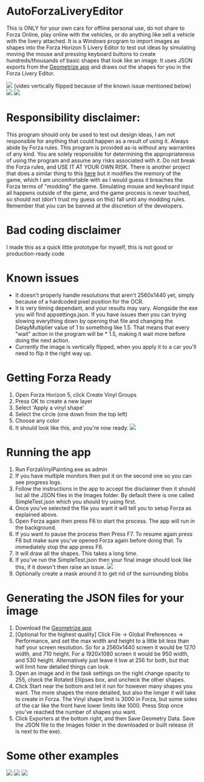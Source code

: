 # AutoForzaLiveryEditor
This is ONLY for your own cars for offline personal use, do not share to Forza Online, play online with the vehicles, or do anything like sell a vehicle with the livery attached.
It is a Windows program to import images as shapes into the Forza Horizon 5 Livery Editor to test out ideas by simulating moving the mouse and pressing keyboard buttons to create hundreds/thousands of basic shapes that look like an image. It uses JSON exports from the [Geometrize app](https://www.geometrize.co.uk/) and draws out the shapes for you in the Forza Livery Editor.

![](./Readme/Sot.jpg)
(video vertically flipped because of the known issue mentioned below)
![](./Readme/FastGif.gif)
![](./Readme/Ron.jpg)

# Responsibility disclaimer:
This program should only be used to test out design ideas, I am not responsible for anything that could happen as a result of using it. Always abide by Forza rules.
This program is provided as-is without any warranties of any kind. You are solely responsible for determining the appropriateness of using the program and assume any risks associated with it. Do not break the Forza rules, and USE IT AT YOUR OWN RISK.
There is another project that does a similar thing to this [here](https://github.com/forza-painter/forza-painter) but it modifies the memory of the game, which I am uncomfortable with as I would guess it breaches the Forza terms of "modding" the game. Simulating mouse and keyboard input all happens outside of the game, and the game process is never touched, so should not (don't trust my guess on this) fall until any modding rules. Remember that you can be banned at the discretion of the developers.

# Bad coding disclaimer
I made this as a quick little prototype for myself, this is not good or production-ready code

# Known issues
- It doesn't properly handle resolutions that aren't 2560x1440 yet, simply because of a hardcoded pixel position for the OCR.
- It is very timing dependant, and your results may vary. Alongside the exe you will find appsettings.json. If you have issues then you can trying slowing everything down by opening that file and changing the DelayMultiplier value of 1 to something like 1.5. That means that every "wait" action in the program will be * 1.5, making it wait more before doing the next action.
- Currently the image is vertically flipped, when you apply it to a car you'll need to flip it the right way up.

# Getting Forza Ready
1) Open Forza Horizon 5, click Create Vinyl Groups
2) Press OK to create a new layer
3) Select 'Apply a vinyl shape'
4) Select the circle (one down from the top left)
5) Choose any color
6) It should look like this, and you're now ready.
![](./Readme/StartState.jpg)

# Running the app
1) Run ForzaVinylPainting.exe as admin
2) If you have multiple monitors then put it on the second one so you can see progress logs.
3) Follow the instructions in the app to accept the disclaimer then it should list all the JSON files in the Images folder. By default there is one called SimpleTest.json which you should try using first.
4) Once you've selected the file you want it will tell you to setup Forza as explained above.
5) Open Forza again then press F6 to start the process. The app will run in the background. 
6) If you want to pause the process then Press F7. To resume again press F6 but make sure you've opened Forza again before doing that. To immediately stop the app press F8.
7) It will draw all the shapes. This takes a long time.
8) If you've run the SimpleTest.json then your final image should look like this, if it doesn't then raise an issue.
![](/Readme/SimpleTestDone.jpg)
9) Optionally create a mask around it to get rid of the surrounding blobs

# Generating the JSON files for your image
1) Download the [Geometrize app](https://www.geometrize.co.uk/) 
2) [Optional for the highest quality] Click File -> Global Preferences -> Performance, and set the max width and height to a little bit less than half your screen resolution. So for a 2560x1440 screen it would be 1270 width, and 710 height. For a 1920x1080 screen it would be 950 width, and 530 height. Alternatively just leave it low at 256 for both, but that will limit how detailed things can look
3) Open an image and in the task settings on the right change opacity to 255, check the Rotated Ellipses box, and uncheck the other shapes.
4) Click Start near the bottom and let it run for however many shapes you want. The more shapes the more detailed, but also the longer it will take to create in Forza. The Vinyl shape limit is 3000 in Forza, but some sides of the car like the front have lower limits like 1000. Press Stop once you've reached the number of shapes you want.
5) Click Exporters at the bottom right, and then Save Geometry Data. Save the JSON file to the Images folder in the downloaded or built release (it is next to the exe).

# Some other examples
![](/Readme/BigLlama.jpg)
![](/Readme/Doge.jpg)
![](/Readme/Forza.jpg)
